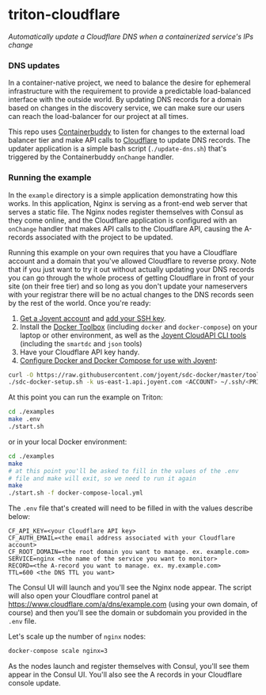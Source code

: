 # triton-cloudflare

*Automatically update a Cloudflare DNS when a containerized service's IPs change*

### DNS updates

In a container-native project, we need to balance the desire for ephemeral infrastructure with the requirement to provide a predictable load-balanced interface with the outside world. By updating DNS records for a domain based on changes in the discovery service, we can make sure our users can reach the load-balancer for our project at all times.

This repo uses [Containerbuddy](https://github.com/joyent/containerbuddy) to listen for changes to the external load balancer tier and make API calls to [Cloudflare](https://www.cloudflare.com) to update DNS records. The updater application is a simple bash script (`./update-dns.sh`) that's triggered by the Containerbuddy `onChange` handler.


### Running the example

In the `example` directory is a simple application demonstrating how this works. In this application, Nginx is serving as a front-end web server that serves a static file. The Nginx nodes register themselves with Consul as they come online, and the Cloudflare application is configured with an `onChange` handler that makes API calls to the Cloudflare API, causing the A-records associated with the project to be updated.

Running this example on your own requires that you have a Cloudflare account and a domain that you've allowed Cloudflare to reverse proxy. Note that if you just want to try it out without actually updating your DNS records you can go through the whole process of getting Cloudflare in front of your site (on their free tier) and so long as you don't update your nameservers with your registrar there will be no actual changes to the DNS records seen by the rest of the world. Once you're ready:

1. [Get a Joyent account](https://my.joyent.com/landing/signup/) and [add your SSH key](https://docs.joyent.com/public-cloud/getting-started).
1. Install the [Docker Toolbox](https://docs.docker.com/installation/mac/) (including `docker` and `docker-compose`) on your laptop or other environment, as well as the [Joyent CloudAPI CLI tools](https://apidocs.joyent.com/cloudapi/#getting-started) (including the `smartdc` and `json` tools)
1. Have your Cloudflare API key handy.
1. [Configure Docker and Docker Compose for use with Joyent](https://docs.joyent.com/public-cloud/api-access/docker):

```bash
curl -O https://raw.githubusercontent.com/joyent/sdc-docker/master/tools/sdc-docker-setup.sh && chmod +x sdc-docker-setup.sh
./sdc-docker-setup.sh -k us-east-1.api.joyent.com <ACCOUNT> ~/.ssh/<PRIVATE_KEY_FILE>
```

At this point you can run the example on Triton:

```bash
cd ./examples
make .env
./start.sh

```

or in your local Docker environment:

```bash
cd ./examples
make
# at this point you'll be asked to fill in the values of the .env
# file and make will exit, so we need to run it again
make
./start.sh -f docker-compose-local.yml

```

The `.env` file that's created will need to be filled in with the values describe below:

```
CF_API_KEY=<your Cloudflare API key>
CF_AUTH_EMAIL=<the email address associated with your Cloudflare account>
CF_ROOT_DOMAIN=<the root domain you want to manage. ex. example.com>
SERVICE=nginx <the name of the service you want to monitor>
RECORD=<the A-record you want to manage. ex. my.example.com>
TTL=600 <the DNS TTL you want>
```

The Consul UI will launch and you'll see the Nginx node appear. The script will also open your Cloudflare control panel at https://www.cloudflare.com/a/dns/example.com (using your own domain, of course) and then you'll see the domain or subdomain you provided in the `.env` file.

Let's scale up the number of `nginx` nodes:

```bash
docker-compose scale nginx=3
```

As the nodes launch and register themselves with Consul, you'll see them appear in the Consul UI. You'll also see the A records in your Cloudflare console update.
